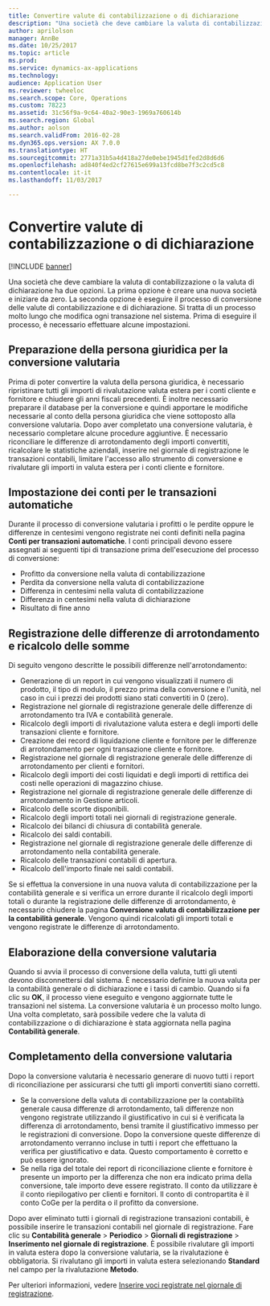 ```yaml
---
title: Convertire valute di contabilizzazione o di dichiarazione
description: "Una società che deve cambiare la valuta di contabilizzazione o la valuta di dichiarazione ha due opzioni."
author: aprilolson
manager: AnnBe
ms.date: 10/25/2017
ms.topic: article
ms.prod: 
ms.service: dynamics-ax-applications
ms.technology: 
audience: Application User
ms.reviewer: twheeloc
ms.search.scope: Core, Operations
ms.custom: 78223
ms.assetid: 31c56f9a-9c64-40a2-90e3-1969a760614b
ms.search.region: Global
ms.author: aolson
ms.search.validFrom: 2016-02-28
ms.dyn365.ops.version: AX 7.0.0
ms.translationtype: HT
ms.sourcegitcommit: 2771a31b5a4d418a27de0ebe1945d1fed2d8d6d6
ms.openlocfilehash: ad840f4ed2cf27615e699a13fcd8be7f3c2cd5c8
ms.contentlocale: it-it
ms.lasthandoff: 11/03/2017

---
```


# <a name="convert-accounting-or-reporting-currencies"></a>Convertire valute di contabilizzazione o di dichiarazione

[!INCLUDE [banner](../includes/banner.md)]

Una società che deve cambiare la valuta di contabilizzazione o la valuta di dichiarazione ha due opzioni. La prima opzione è creare una nuova società e iniziare da zero. La seconda opzione è eseguire il processo di conversione delle valute di contabilizzazione e di dichiarazione. Si tratta di un processo molto lungo che modifica ogni transazione nel sistema. Prima di eseguire il processo, è necessario effettuare alcune impostazioni.

## <a name="preparing-the-legal-entity-for-currency-conversion"></a>Preparazione della persona giuridica per la conversione valutaria
Prima di poter convertire la valuta della persona giuridica, è necessario ripristinare tutti gli importi di rivalutazione valuta estera per i conti cliente e fornitore e chiudere gli anni fiscali precedenti. È inoltre necessario preparare il database per la conversione e quindi apportare le modifiche necessarie al conto della persona giuridica che viene sottoposto alla conversione valutaria. Dopo aver completato una conversione valutaria, è necessario completare alcune procedure aggiuntive. È necessario riconciliare le differenze di arrotondamento degli importi convertiti, ricalcolare le statistiche aziendali, inserire nel giornale di registrazione le transazioni contabili, limitare l'accesso allo strumento di conversione e rivalutare gli importi in valuta estera per i conti cliente e fornitore.

## <a name="setting-up-accounts-for-automatic-transactions"></a>Impostazione dei conti per le transazioni automatiche
Durante il processo di conversione valutaria i profitti o le perdite oppure le differenze in centesimi vengono registrate nei conti definiti nella pagina **Conti per transazioni automatiche**. I conti principali devono essere assegnati ai seguenti tipi di transazione prima dell'esecuzione del processo di conversione:

-   Profitto da conversione nella valuta di contabilizzazione
-   Perdita da conversione nella valuta di contabilizzazione
-   Differenza in centesimi nella valuta di contabilizzazione
-   Differenza in centesimi nella valuta di dichiarazione
-   Risultato di fine anno

## <a name="posting-rounding-differences-and-sum-recalculations"></a>Registrazione delle differenze di arrotondamento e ricalcolo delle somme
Di seguito vengono descritte le possibili differenze nell'arrotondamento:

-   Generazione di un report in cui vengono visualizzati il numero di prodotto, il tipo di modulo, il prezzo prima della conversione e l'unità, nel caso in cui i prezzi dei prodotti siano stati convertiti in 0 (zero).
-   Registrazione nel giornale di registrazione generale delle differenze di arrotondamento tra IVA e contabilità generale.
-   Ricalcolo degli importi di rivalutazione valuta estera e degli importi delle transazioni cliente e fornitore.
-   Creazione dei record di liquidazione cliente e fornitore per le differenze di arrotondamento per ogni transazione cliente e fornitore.
-   Registrazione nel giornale di registrazione generale delle differenze di arrotondamento per clienti e fornitori.
-   Ricalcolo degli importi dei costi liquidati e degli importi di rettifica dei costi nelle operazioni di magazzino chiuse.
-   Registrazione nel giornale di registrazione generale delle differenze di arrotondamento in Gestione articoli.
-   Ricalcolo delle scorte disponibili.
-   Ricalcolo degli importi totali nei giornali di registrazione generale.
-   Ricalcolo dei bilanci di chiusura di contabilità generale.
-   Ricalcolo dei saldi contabili.
-   Registrazione nel giornale di registrazione generale delle differenze di arrotondamento nella contabilità generale.
-   Ricalcolo delle transazioni contabili di apertura.
-   Ricalcolo dell'importo finale nei saldi contabili.

Se si effettua la conversione in una nuova valuta di contabilizzazione per la contabilità generale e si verifica un errore durante il ricalcolo degli importi totali o durante la registrazione delle differenze di arrotondamento, è necessario chiudere la pagina **Conversione valuta di contabilizzazione per la contabilità generale**. Vengono quindi ricalcolati gli importi totali e vengono registrate le differenze di arrotondamento.

## <a name="processing-the-currency-conversion"></a>Elaborazione della conversione valutaria
Quando si avvia il processo di conversione della valuta, tutti gli utenti devono disconnettersi dal sistema. È necessario definire la nuova valuta per la contabilità generale o di dichiarazione e i tassi di cambio. Quando si fa clic su **OK**, il processo viene eseguito e vengono aggiornate tutte le transazioni nel sistema. La conversione valutaria è un processo molto lungo. Una volta completato, sarà possibile vedere che la valuta di contabilizzazione o di dichiarazione è stata aggiornata nella pagina **Contabilità generale**.

## <a name="completing-the-currency-conversion"></a>Completamento della conversione valutaria
Dopo la conversione valutaria è necessario generare di nuovo tutti i report di riconciliazione per assicurarsi che tutti gli importi convertiti siano corretti.

-   Se la conversione della valuta di contabilizzazione per la contabilità generale causa differenze di arrotondamento, tali differenze non vengono registrate utilizzando il giustificativo in cui si è verificata la differenza di arrotondamento, bensì tramite il giustificativo immesso per le registrazioni di conversione. Dopo la conversione queste differenze di arrotondamento verranno incluse in tutti i report che effettuano la verifica per giustificativo e data. Questo comportamento è corretto e può essere ignorato.
-   Se nella riga del totale dei report di riconciliazione cliente e fornitore è presente un importo per la differenza che non era indicato prima della conversione, tale importo deve essere registrato. Il conto da utilizzare è il conto riepilogativo per clienti e fornitori. Il conto di contropartita è il conto CoGe per la perdita o il profitto da conversione.

Dopo aver eliminato tutti i giornali di registrazione transazioni contabili, è possibile inserire le transazioni contabili nel giornale di registrazione. Fare clic su **Contabilità generale** &gt; **Periodico** &gt; **Giornali di registrazione** &gt; **Inserimento nel giornale di registrazione**. È possibile rivalutare gli importi in valuta estera dopo la conversione valutaria, se la rivalutazione è obbligatoria. Si rivalutano gli importi in valuta estera selezionando **Standard** nel campo per la rivalutazione **Metodo**.

Per ulteriori informazioni, vedere [Inserire voci registrate nel giornale di registrazione](tasks/journalize-posted-journal-entries.md).


